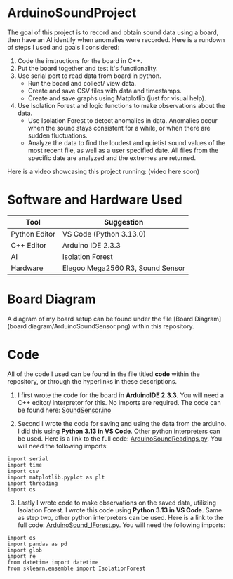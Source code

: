 # ArduinoSoundProject
The goal of this project is to record and obtain sound data using a board, then have an AI identify when anomalies were recorded. 
Here is a rundown of steps I used and goals I considered:
1. Code the instructions for the board in C++.
2. Put the board together and test it's functionality.
3. Use serial port to read data from board in python.
     - Run the board and collect/ view data.
     - Create and save CSV files with data and timestamps. 
     - Create and save graphs using Matplotlib (just for visual help).
4. Use Isolation Forest and logic functions to make observations about the data.
     - Use Isolation Forest to detect anomalies in data. Anomalies occur when the sound stays consistent for a while, or when there are sudden fluctuations. 
     - Analyze the data to find the loudest and quietist sound values of the most recent file, as well as a user specified date. All files from the specific date are analyzed and the extremes are returned.

Here is a video showcasing this project running: (video here soon)
# Software and Hardware Used
|Tool|Suggestion|
|-----|----------|
|Python Editor| VS Code (Python 3.13.0)|
|C++ Editor| Arduino IDE 2.3.3|
|AI | Isolation Forest |
|Hardware|Elegoo Mega2560 R3, Sound Sensor|
# Board Diagram
A diagram of my board setup can be found under the file [Board Diagram](board diagram/ArduinoSoundSensor.png) within this repository.
# Code
All of the code I used can be found in the file titled **code** within the repository, or through the hyperlinks in these descriptions.
1. I first wrote the code for the board in **ArduinoIDE 2.3.3**.
You will need a C++ editor/ interpretor for this. No imports are required. 
The code can be found here: [SoundSensor.ino](code/SoundSensor.ino)

2. Second I wrote the code for saving and using the data from the arduino. I did this using **Python 3.13 in VS Code**. Other python interpreters can be used. Here is a link to the full code: [ArduinoSoundReadings.py](code/ArduinoSoundReadings.py). You will need the following imports:
```
import serial 
import time 
import csv 
import matplotlib.pyplot as plt 
import threading 
import os 
```

3. Lastly I wrote code to make observations on the saved data, utilizing Isolation Forest. I wrote this code using **Python 3.13 in VS Code**. Same as step two, other python interpreters can be used. Here is a link to the full code: [ArduinoSound_IForest.py](code/ArduinoSound_IForest.py). You will need the following imports:
```
import os
import pandas as pd
import glob
import re
from datetime import datetime
from sklearn.ensemble import IsolationForest
```


